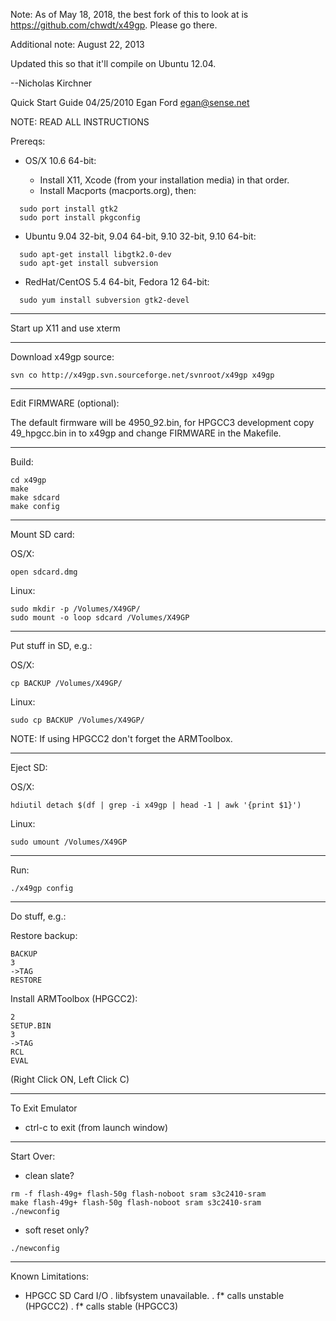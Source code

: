 Note: As of May 18, 2018, the best fork of this to look at is https://github.com/chwdt/x49gp.  Please go there.

Additional note: August 22, 2013

Updated this so that it'll compile on Ubuntu 12.04.

--Nicholas Kirchner

Quick Start Guide
04/25/2010
Egan Ford <egan@sense.net>

NOTE: READ ALL INSTRUCTIONS

Prereqs:

* OS/X 10.6 64-bit:

  * Install X11, Xcode (from your installation media) in that order.
  * Install Macports (macports.org), then:

```
  sudo port install gtk2
  sudo port install pkgconfig
```

* Ubuntu 9.04 32-bit, 9.04 64-bit, 9.10 32-bit, 9.10 64-bit:

```
  sudo apt-get install libgtk2.0-dev
  sudo apt-get install subversion
```

* RedHat/CentOS 5.4 64-bit, Fedora 12 64-bit:

```
  sudo yum install subversion gtk2-devel
```

------------------------------------------------------------------------

Start up X11 and use xterm

------------------------------------------------------------------------

Download x49gp source:

```
svn co http://x49gp.svn.sourceforge.net/svnroot/x49gp x49gp
```

------------------------------------------------------------------------

Edit FIRMWARE (optional):

The default firmware will be 4950_92.bin, for HPGCC3 development copy
49_hpgcc.bin in to x49gp and change FIRMWARE in the Makefile.

------------------------------------------------------------------------

Build:

```
cd x49gp
make
make sdcard
make config
```

------------------------------------------------------------------------

Mount SD card:

OS/X:

```
open sdcard.dmg
```

Linux:

```
sudo mkdir -p /Volumes/X49GP/
sudo mount -o loop sdcard /Volumes/X49GP
```

------------------------------------------------------------------------

Put stuff in SD, e.g.:

OS/X:

```
cp BACKUP /Volumes/X49GP/
```

Linux:

```
sudo cp BACKUP /Volumes/X49GP/
```

NOTE:  If using HPGCC2 don't forget the ARMToolbox.

------------------------------------------------------------------------

Eject SD:

OS/X:

```
hdiutil detach $(df | grep -i x49gp | head -1 | awk '{print $1}')
```

Linux:

```
sudo umount /Volumes/X49GP
```

------------------------------------------------------------------------

Run:

```
./x49gp config
```

------------------------------------------------------------------------

Do stuff, e.g.:

Restore backup:

```
BACKUP
3
->TAG
RESTORE
```

Install ARMToolbox (HPGCC2):

```
2
SETUP.BIN
3
->TAG
RCL
EVAL
```
(Right Click ON, Left Click C)

------------------------------------------------------------------------

To Exit Emulator

* ctrl-c to exit (from launch window)

------------------------------------------------------------------------

Start Over:

* clean slate?

```
rm -f flash-49g+ flash-50g flash-noboot sram s3c2410-sram
make flash-49g+ flash-50g flash-noboot sram s3c2410-sram
./newconfig
```

* soft reset only?

```
./newconfig
```

------------------------------------------------------------------------

Known Limitations:

* HPGCC SD Card I/O
  . libfsystem unavailable.
  . f* calls unstable (HPGCC2)
  . f* calls stable (HPGCC3)
